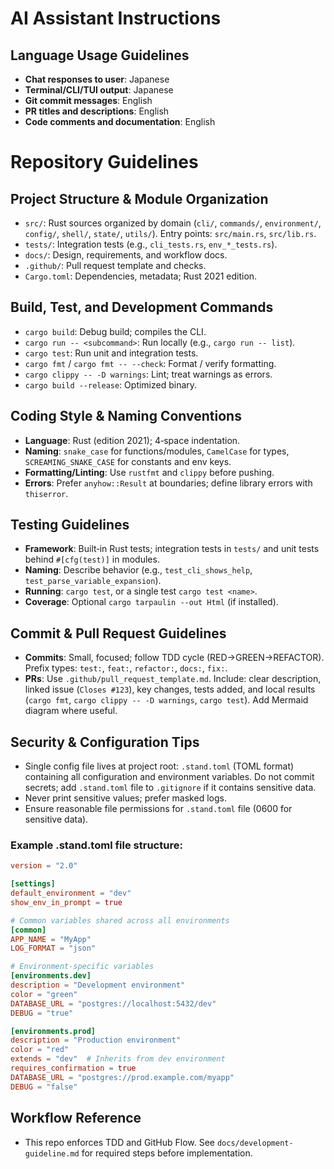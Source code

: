 # AI Assistant Instructions

## Language Usage Guidelines
- **Chat responses to user**: Japanese
- **Terminal/CLI/TUI output**: Japanese
- **Git commit messages**: English
- **PR titles and descriptions**: English
- **Code comments and documentation**: English

# Repository Guidelines

## Project Structure & Module Organization
- `src/`: Rust sources organized by domain (`cli/`, `commands/`, `environment/`, `config/`, `shell/`, `state/`, `utils/`). Entry points: `src/main.rs`, `src/lib.rs`.
- `tests/`: Integration tests (e.g., `cli_tests.rs`, `env_*_tests.rs`).
- `docs/`: Design, requirements, and workflow docs.
- `.github/`: Pull request template and checks.
- `Cargo.toml`: Dependencies, metadata; Rust 2021 edition.

## Build, Test, and Development Commands
- `cargo build`: Debug build; compiles the CLI.
- `cargo run -- <subcommand>`: Run locally (e.g., `cargo run -- list`).
- `cargo test`: Run unit and integration tests.
- `cargo fmt` / `cargo fmt -- --check`: Format / verify formatting.
- `cargo clippy -- -D warnings`: Lint; treat warnings as errors.
- `cargo build --release`: Optimized binary.

## Coding Style & Naming Conventions
- **Language**: Rust (edition 2021); 4‑space indentation.
- **Naming**: `snake_case` for functions/modules, `CamelCase` for types, `SCREAMING_SNAKE_CASE` for constants and env keys.
- **Formatting/Linting**: Use `rustfmt` and `clippy` before pushing.
- **Errors**: Prefer `anyhow::Result` at boundaries; define library errors with `thiserror`.

## Testing Guidelines
- **Framework**: Built‑in Rust tests; integration tests in `tests/` and unit tests behind `#[cfg(test)]` in modules.
- **Naming**: Describe behavior (e.g., `test_cli_shows_help`, `test_parse_variable_expansion`).
- **Running**: `cargo test`, or a single test `cargo test <name>`.
- **Coverage**: Optional `cargo tarpaulin --out Html` (if installed).

## Commit & Pull Request Guidelines
- **Commits**: Small, focused; follow TDD cycle (RED→GREEN→REFACTOR). Prefix types: `test:`, `feat:`, `refactor:`, `docs:`, `fix:`.
- **PRs**: Use `.github/pull_request_template.md`. Include: clear description, linked issue (`Closes #123`), key changes, tests added, and local results (`cargo fmt`, `cargo clippy -- -D warnings`, `cargo test`). Add Mermaid diagram where useful.

## Security & Configuration Tips
- Single config file lives at project root: `.stand.toml` (TOML format) containing all configuration and environment variables. Do not commit secrets; add `.stand.toml` file to `.gitignore` if it contains sensitive data.
- Never print sensitive values; prefer masked logs.
- Ensure reasonable file permissions for `.stand.toml` file (0600 for sensitive data).

### Example .stand.toml file structure:
```toml
version = "2.0"

[settings]
default_environment = "dev"
show_env_in_prompt = true

# Common variables shared across all environments
[common]
APP_NAME = "MyApp"
LOG_FORMAT = "json"

# Environment-specific variables
[environments.dev]
description = "Development environment"
color = "green"
DATABASE_URL = "postgres://localhost:5432/dev"
DEBUG = "true"

[environments.prod]
description = "Production environment"
color = "red"
extends = "dev"  # Inherits from dev environment
requires_confirmation = true
DATABASE_URL = "postgres://prod.example.com/myapp"
DEBUG = "false"
```

## Workflow Reference
- This repo enforces TDD and GitHub Flow. See `docs/development-guideline.md` for required steps before implementation.

